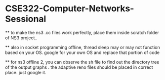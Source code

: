 # CSE322-Computer-Networks-Sessional
** to make the ns3 .cc files work perfectly, place them inside scratch folder of NS3 project..





** also in socket programming offline, thread sleep may or may not function based on your OS. google for your own OS and replace that portion of code



** for ns3 offline 2, you can observe the sh file to find out the directory tree of the output graphs . the adaptive reno files should be placed in correct place. just google it.






